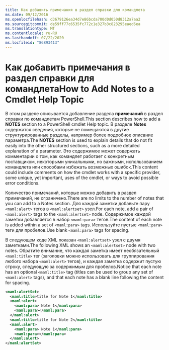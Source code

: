 ```yaml
---
title: Как добавить примечания в раздел справки для командлета
ms.date: 09/12/2016
ms.openlocfilehash: d3679126ea34d7e86bcda700d0d050d8312a7aa2
ms.sourcegitcommit: de59ff77c6535fc772c1e327b3c823295eaed6ea
ms.translationtype: MT
ms.contentlocale: ru-RU
ms.lasthandoff: 07/22/2020
ms.locfileid: "86893413"
---
```

# <a name="how-to-add-notes-to-a-cmdlet-help-topic"></a><span data-ttu-id="a1f21-102">Как добавить примечания в раздел справки для командлета</span><span class="sxs-lookup"><span data-stu-id="a1f21-102">How to Add Notes to a Cmdlet Help Topic</span></span>

<span data-ttu-id="a1f21-103">В этом разделе описывается добавление раздела **примечаний** в раздел справки по командлетам PowerShell.</span><span class="sxs-lookup"><span data-stu-id="a1f21-103">This section describes how to add a **NOTES** section to a PowerShell cmdlet Help topic.</span></span> <span data-ttu-id="a1f21-104">В разделе **Notes** содержатся сведения, которые не помещаются в другие структурированные разделы, например более подробное описание параметра.</span><span class="sxs-lookup"><span data-stu-id="a1f21-104">The **NOTES** section is used to explain details that do not fit easily into the other structured sections, such as a more detailed explanation of a parameter.</span></span> <span data-ttu-id="a1f21-105">Это содержимое может содержать комментарии о том, как командлет работает с конкретным поставщиком, некоторыми уникальными, но важными, использованием командлета или способами избежать возможных ошибок.</span><span class="sxs-lookup"><span data-stu-id="a1f21-105">This content could include comments on how the cmdlet works with a specific provider, some unique, yet important, uses of the cmdlet, or ways to avoid possible error conditions.</span></span>

<span data-ttu-id="a1f21-106">Количество примечаний, которые можно добавить в раздел примечаний, не ограничено.</span><span class="sxs-lookup"><span data-stu-id="a1f21-106">There are no limits to the number of notes that you can add to a Notes section.</span></span> <span data-ttu-id="a1f21-107">Для каждой заметки добавьте пару `<maml:alert>` тегов в `<maml:alertset>` узел.</span><span class="sxs-lookup"><span data-stu-id="a1f21-107">For each note, add a pair of `<maml:alert>` tags to the `<maml:alertset>` node.</span></span> <span data-ttu-id="a1f21-108">Содержимое каждой заметки добавляется в набор `<maml:para>` тегов.</span><span class="sxs-lookup"><span data-stu-id="a1f21-108">The content of each note is added within a set of `<maml:para>` tags.</span></span> <span data-ttu-id="a1f21-109">Используйте пустые `<maml:para>` теги для пробелов.</span><span class="sxs-lookup"><span data-stu-id="a1f21-109">Use blank `<maml:para>` tags for spacing.</span></span>

<span data-ttu-id="a1f21-110">В следующем коде XML показан `<maml:alertset>` узел с двумя заметками.</span><span class="sxs-lookup"><span data-stu-id="a1f21-110">The following XML shows an `<maml:alertset>` node with two notes.</span></span> <span data-ttu-id="a1f21-111">Обратите внимание, что каждая заметка имеет необязательный `<maml:title>` тег (заголовки можно использовать для группирования любого набора `<maml:alert>` тегов), и каждая заметка содержит пустую строку, следующую за содержимым для пробелов.</span><span class="sxs-lookup"><span data-stu-id="a1f21-111">Notice that each note has an optional `<maml:title>` tag (titles can be used to group any set of `<maml:alert>` tags), and that each note has a blank line following the content for spacing.</span></span>

```xml
<maml:alertSet>
  <maml:title>title for Note 1</maml:title>
  <maml:alert>
    <maml:para> Note 1</maml:para>
    <maml:para></maml:para>
  </maml:alert>
  <maml:title>title for Note 2</maml:title>
  <maml:alert>
    <maml:para> Note 1</maml:para>
    <maml:para></maml:para>
  </maml:alert>
</maml:alertSet>
```

